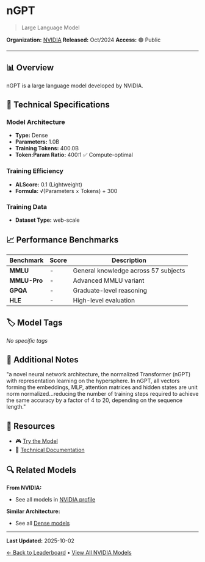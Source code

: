 # nGPT

> Large Language Model

**Organization:** [NVIDIA](../../labs/nvidia.md)
**Released:** Oct/2024
**Access:** 🟢 Public

---

## 📊 Overview

nGPT is a large language model developed by NVIDIA.

## 🔧 Technical Specifications

### Model Architecture
- **Type:** Dense
- **Parameters:** 1.0B
- **Training Tokens:** 400.0B
- **Token:Param Ratio:** 400:1 ✅ Compute-optimal

### Training Efficiency
- **ALScore:** 0.1 (Lightweight)
- **Formula:** √(Parameters × Tokens) ÷ 300

### Training Data
- **Dataset Type:** web-scale

## 📈 Performance Benchmarks

| Benchmark | Score | Description |
|-----------|-------|-------------|
| **MMLU** | - | General knowledge across 57 subjects |
| **MMLU-Pro** | - | Advanced MMLU variant |
| **GPQA** | - | Graduate-level reasoning |
| **HLE** | - | High-level evaluation |

## 🏷️ Model Tags

_No specific tags_

## 📝 Additional Notes

"a novel neural network architecture, the normalized Transformer (nGPT) with representation learning on the hypersphere. In nGPT, all vectors forming the embeddings, MLP, attention matrices and hidden states are unit norm normalized...reducing the number of training steps required to achieve the same accuracy by a factor of 4 to 20, depending on the sequence length."

## 🔗 Resources

- 🎮 [Try the Model](https://github.com/lucidrains/nGPT-pytorch)
- 📄 [Technical Documentation](https://arxiv.org/abs/2410.01131)

## 🔍 Related Models

**From NVIDIA:**
- See all models in [NVIDIA profile](../../labs/nvidia.md)

**Similar Architecture:**
- See all [Dense models](../../architectures/dense.md)

---

**Last Updated:** 2025-10-02

[← Back to Leaderboard](../../README.md) • [View All NVIDIA Models](../../labs/nvidia.md)
